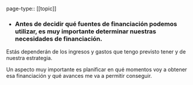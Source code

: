 page-type:: [[topic]]
- ### Antes de decidir qué fuentes de financiación podemos utilizar, es muy importante determinar nuestras necesidades de financiación.

Estás dependerán de los ingresos y gastos que tengo previsto tener y de nuestra estrategia.

Un aspecto muy importante es planificar en qué momentos voy a obtener esa financiación y qué avances me va a permitir conseguir.


